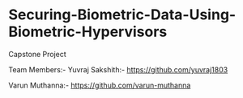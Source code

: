 # Securing-Biometric-Data-Using-Biometric-Hypervisors

Capstone Project

Team Members:-
Yuvraj Sakshith:- https://github.com/yuvraj1803

Varun Muthanna:-  https://github.com/varun-muthanna

